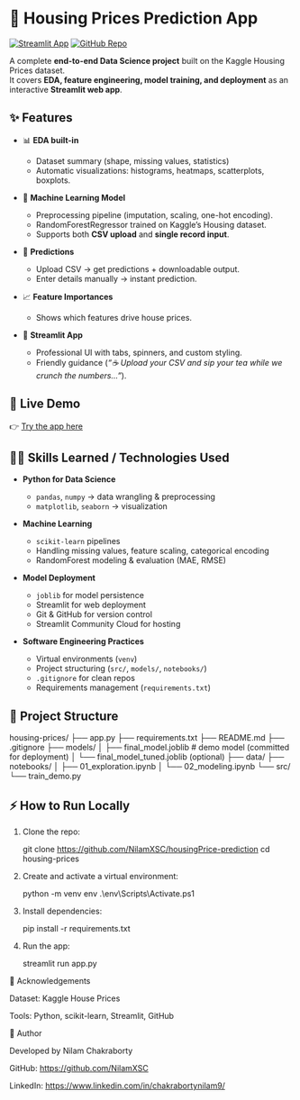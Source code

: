 # 🏡 Housing Prices Prediction App

[![Streamlit App](https://img.shields.io/badge/Streamlit-Live%20Demo-brightgreen)](https://housingprice-prediction-38d67xeupwedq9cukkohph.streamlit.app/)
[![GitHub Repo](https://img.shields.io/badge/GitHub-Repo-black)](https://github.com/NilamXSC/housingPrice-prediction)

A complete **end-to-end Data Science project** built on the Kaggle Housing Prices dataset.  
It covers **EDA, feature engineering, model training, and deployment** as an interactive **Streamlit web app**.

## ✨ Features

- 📊 **EDA built-in**  
  - Dataset summary (shape, missing values, statistics)  
  - Automatic visualizations: histograms, heatmaps, scatterplots, boxplots.

- 🤖 **Machine Learning Model**  
  - Preprocessing pipeline (imputation, scaling, one-hot encoding).
  - RandomForestRegressor trained on Kaggle’s Housing dataset.
  - Supports both **CSV upload** and **single record input**.

- 🔮 **Predictions**  
  - Upload CSV → get predictions + downloadable output.  
  - Enter details manually → instant prediction.

- 📈 **Feature Importances**  
  - Shows which features drive house prices.

- 🎨 **Streamlit App**  
  - Professional UI with tabs, spinners, and custom styling.
  - Friendly guidance (*“☕ Upload your CSV and sip your tea while we crunch the numbers…”*).


## 🚀 Live Demo

👉 [Try the app here](https://housingprice-prediction-38d67xeupwedq9cukkohph.streamlit.app)


## 🧑‍💻 Skills Learned / Technologies Used

- **Python for Data Science**
  - `pandas`, `numpy` → data wrangling & preprocessing  
  - `matplotlib`, `seaborn` → visualization  

- **Machine Learning**
  - `scikit-learn` pipelines  
  - Handling missing values, feature scaling, categorical encoding  
  - RandomForest modeling & evaluation (MAE, RMSE)  

- **Model Deployment**
  - `joblib` for model persistence  
  - Streamlit for web deployment  
  - Git & GitHub for version control  
  - Streamlit Community Cloud for hosting  

- **Software Engineering Practices**
  - Virtual environments (`venv`)  
  - Project structuring (`src/`, `models/`, `notebooks/`)  
  - `.gitignore` for clean repos  
  - Requirements management (`requirements.txt`)  


## 📂 Project Structure

housing-prices/
├── app.py
├── requirements.txt
├── README.md
├── .gitignore
├── models/
│ ├── final_model.joblib # demo model (committed for deployment)
│ └── final_model_tuned.joblib (optional)
├── data/
├── notebooks/
│ ├── 01_exploration.ipynb
│ └── 02_modeling.ipynb
└── src/
└── train_demo.py


## ⚡ How to Run Locally

1. Clone the repo:
   
   git clone https://github.com/NilamXSC/housingPrice-prediction
   cd housing-prices
   
2. Create and activate a virtual environment:
   
   python -m venv env
   .\env\Scripts\Activate.ps1
   
3. Install dependencies:

   pip install -r requirements.txt

4. Run the app:
   
   streamlit run app.py

🙌 Acknowledgements

Dataset: Kaggle House Prices

Tools: Python, scikit-learn, Streamlit, GitHub

👤 Author

Developed by Nilam Chakraborty

GitHub: https://github.com/NilamXSC

LinkedIn: https://www.linkedin.com/in/chakrabortynilam9/

